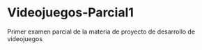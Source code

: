 # Videojuegos-Parcial1
Primer examen parcial de la materia de proyecto de desarrollo de videojuegos
